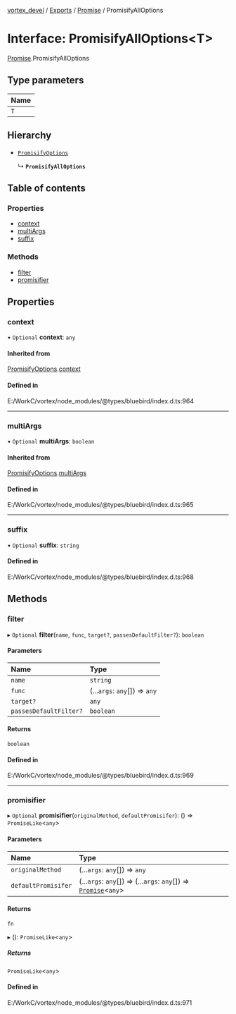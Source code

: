 [vortex_devel](../README.md) / [Exports](../modules.md) / [Promise](../modules/Promise.md) / PromisifyAllOptions

# Interface: PromisifyAllOptions<T\>

[Promise](../modules/Promise.md).PromisifyAllOptions

## Type parameters

| Name |
| :------ |
| `T` |

## Hierarchy

- [`PromisifyOptions`](Promise.PromisifyOptions.md)

  ↳ **`PromisifyAllOptions`**

## Table of contents

### Properties

- [context](Promise.PromisifyAllOptions.md#context)
- [multiArgs](Promise.PromisifyAllOptions.md#multiargs)
- [suffix](Promise.PromisifyAllOptions.md#suffix)

### Methods

- [filter](Promise.PromisifyAllOptions.md#filter)
- [promisifier](Promise.PromisifyAllOptions.md#promisifier)

## Properties

### context

• `Optional` **context**: `any`

#### Inherited from

[PromisifyOptions](Promise.PromisifyOptions.md).[context](Promise.PromisifyOptions.md#context)

#### Defined in

E:/WorkC/vortex/node_modules/@types/bluebird/index.d.ts:964

___

### multiArgs

• `Optional` **multiArgs**: `boolean`

#### Inherited from

[PromisifyOptions](Promise.PromisifyOptions.md).[multiArgs](Promise.PromisifyOptions.md#multiargs)

#### Defined in

E:/WorkC/vortex/node_modules/@types/bluebird/index.d.ts:965

___

### suffix

• `Optional` **suffix**: `string`

#### Defined in

E:/WorkC/vortex/node_modules/@types/bluebird/index.d.ts:968

## Methods

### filter

▸ `Optional` **filter**(`name`, `func`, `target?`, `passesDefaultFilter?`): `boolean`

#### Parameters

| Name | Type |
| :------ | :------ |
| `name` | `string` |
| `func` | (...`args`: `any`[]) => `any` |
| `target?` | `any` |
| `passesDefaultFilter?` | `boolean` |

#### Returns

`boolean`

#### Defined in

E:/WorkC/vortex/node_modules/@types/bluebird/index.d.ts:969

___

### promisifier

▸ `Optional` **promisifier**(`originalMethod`, `defaultPromisifer`): () => `PromiseLike`<`any`\>

#### Parameters

| Name | Type |
| :------ | :------ |
| `originalMethod` | (...`args`: `any`[]) => `any` |
| `defaultPromisifer` | (...`args`: `any`[]) => (...`args`: `any`[]) => [`Promise`](../classes/Promise.md)<`any`\> |

#### Returns

`fn`

▸ (): `PromiseLike`<`any`\>

##### Returns

`PromiseLike`<`any`\>

#### Defined in

E:/WorkC/vortex/node_modules/@types/bluebird/index.d.ts:971
